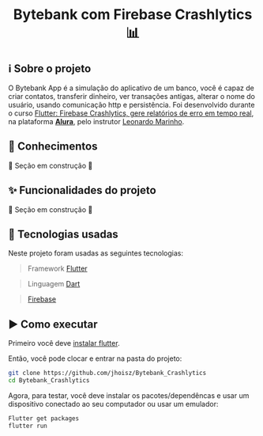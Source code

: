 <h1 align="center"> Bytebank com Firebase Crashlytics 📊 </h1>

## ℹ️ Sobre o projeto
O Bytebank App é a simulação do aplicativo de um banco, você é capaz de criar contatos, transferir dinheiro, ver transações antigas, alterar o nome do usuário, usando comunicação http e persistência. Foi desenvolvido durante o curso [Flutter: Firebase Crashlytics, gere relatórios de erro em tempo real](https://cursos.alura.com.br/course/flutter-firebase-crashlytics-relatorios-tempo-real), na plataforma **[Alura](https://www.alura.com.br/)**, pelo instrutor [Leonardo Marinho](https://cursos.alura.com.br/user/leonardomarinho). 

## 📖 Conhecimentos 
:construction: Seção em construção :construction:

## :sparkles: Funcionalidades do projeto

:construction: Seção em construção :construction:

## :hammer: Tecnologias usadas
Neste projeto foram usadas as seguintes tecnologias:

> Framework [Flutter](https://flutter.dev/)

> Linguagem [Dart](https://dart.dev/)

> [Firebase](https://firebase.google.com/)

## :arrow_forward: Como executar
Primeiro você deve [instalar flutter](https://docs.flutter.dev/get-started/install).

Então, você pode clocar e entrar na pasta do projeto:

```bash
git clone https://github.com/jhoisz/Bytebank_Crashlytics
cd Bytebank_Crashlytics
```

Agora, para testar, você deve instalar os pacotes/dependêncas e usar um dispositivo conectado ao seu computador ou usar um emulador:

```bash
Flutter get packages
flutter run
```
